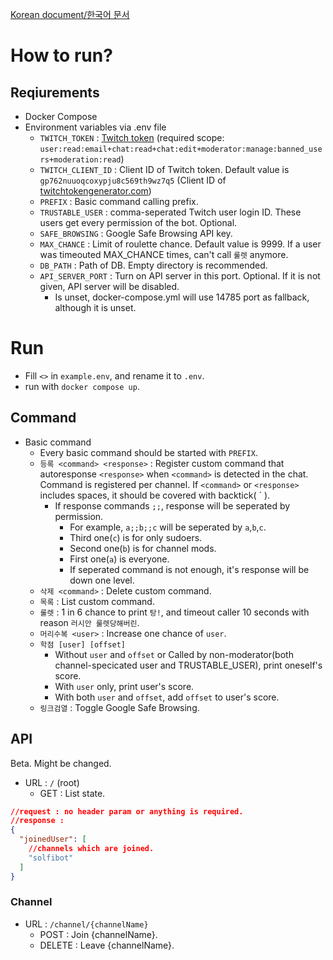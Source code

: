 [Korean document/한국어 문서](README_ko.md)

# How to run?

## Reqiurements

- Docker Compose
- Environment variables via .env file
    - `TWITCH_TOKEN` : [Twitch token](https://twitchtokengenerator.com/quick/qONuuotkyB) (required
      scope: `user:read:email+chat:read+chat:edit+moderator:manage:banned_users+moderation:read`)
    - `TWITCH_CLIENT_ID` : Client ID of Twitch token. Default value is `gp762nuuoqcoxypju8c569th9wz7q5`
      (Client ID of [twitchtokengenerator.com](http://twitchtokengenerator.com))
    - `PREFIX` : Basic command calling prefix.
    - `TRUSTABLE_USER` : comma-seperated Twitch user login ID. These users get every permission of the bot. Optional.
    - `SAFE_BROWSING` : Google Safe Browsing API key.
    - `MAX_CHANCE` : Limit of roulette chance. Default value is 9999. If a user was timeouted MAX_CHANCE times, can't
      call `룰렛` anymore.
    - `DB_PATH` : Path of DB. Empty directory is recommended.
    - `API_SERVER_PORT` : Turn on API server in this port. Optional. If it is not given, API server will be disabled.
        - Is unset, docker-compose.yml will use 14785 port as fallback, although it is unset.

# Run
- Fill `<>` in `example.env`, and rename it to `.env`.
- run with `docker compose up`.

## Command
- Basic command
    - Every basic command should be started with `PREFIX`.
    - `등록 <command> <response>` : Register custom command that autoresponse `<response>` when `<command>` is detected in the chat. Command is registered per channel. If `<command>` or `<response>` includes spaces, it should be covered with backtick( \` ).
      - If response commands `;;`, response will be seperated by permission.
        - For example, `a;;b;;c` will be seperated by `a`,`b`,`c`.
        - Third one(`c`) is for only sudoers.
        - Second one(`b`) is for channel mods.
        - First one(`a`) is everyone.
        - If seperated command is not enough, it's response will be down one level.
    - `삭제 <command>` : Delete custom command.
    - `목록` : List custom command.
    - `룰렛` : 1 in 6 chance to print `탕!`, and timeout caller 10 seconds with reason `러시안 룰렛당해버린`.
    - `머리수복 <user>` : Increase one chance of `user`.
    - `학점 [user] [offset]`
        - Without `user` and `offset` or Called by non-moderator(both channel-specicated user and TRUSTABLE_USER), print
          oneself's score.
        - With `user` only, print user's score.
        - With both `user` and `offset`, add `offset` to user's score.
    - `링크검열` : Toggle Google Safe Browsing.

## API

Beta. Might be changed.

- URL : `/` (root)
    - GET : List state.

```json lines
//request : no header param or anything is required.
//response :
{
  "joinedUser": [
    //channels which are joined.
    "solfibot"
  ]
}
```

### Channel

- URL : `/channel/{channelName}`
    - POST : Join {channelName}.
    - DELETE : Leave {channelName}.